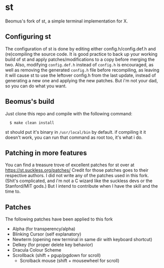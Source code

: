 # st

Beomus's fork of st, a simple terminal implementation for X.

## Configuring st

The configuration of st is done by editing either config.h/config.def.h
and (re)compiling the source code. It is good practice to back up your working build of st and apply patches/modifications to a copy before merging the two.
Also, modifying ```config.def.h``` instead of ```config.h``` is encouraged, as well as removing the generated ```config.h``` file before recompiling, as leaving it will cause st to use the leftover config.h from the last update, instead of generating a new one and applying the new patches. But i'm not your dad, so you can do what you want.

## Beomus's build

Just clone this repo and compile with the following command:
```
  $ make clean install
 ```
st should put it's binary in ```/usr/local/bin``` by default. if compiling it it doesn't work, you can run that command as root too, it's what i do.


## Patching in more features

You can find a treasure trove of excellent patches for st over at https://st.suckless.org/patches/
Credit for those patches goes to their respective authors.
I did not write any of the patches used in this fork. (Shit's complicated, and i'm not a
C wizard like the suckless devs or the Stanford/MIT gods.) But I intend to contribute when I have the skill and the time to.

## Patches

The following patches have been applied to this fork

- Alpha (for transperency/alpha)
- Blinking Cursor (self explanatory)
- Newterm (opening new terminal in same dir with keyboard shortcut)
- Delkey (for proper delete key behavior)
- Dracula Colour Scheme
- Scrollback (shift + pgup/pgdown for scroll)
	- Scrolback mouse (shift + mousewheel for scroll)



